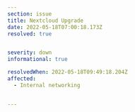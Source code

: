 ```yaml
---
section: issue
title: Nextcloud Upgrade
date: 2022-05-18T07:00:18.173Z
resolved: true


severity: down
informational: true

resolvedWhen: 2022-05-18T09:49:18.204Z
affected:
  - Internal networking


---
```

